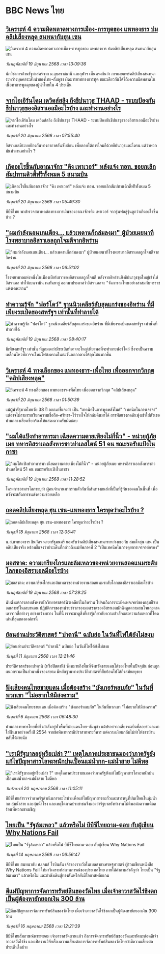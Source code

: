 # BBC News ไทย## [วิเคราะห์ 4 ความผิดพลาดทางการเมือง-การทูตของ แพทองธาร ปมคลิปเสียงหลุด สนทนากับฮุน เซน](https://www.bbc.com/thai/articles/cn0qepq0edjo?at_campaign=githubrss)![วิเคราะห์ 4 ความผิดพลาดทางการเมือง-การทูตของ แพทองธาร ปมคลิปเสียงหลุด สนทนากับฮุน เซน](https://ichef.bbci.co.uk/ace/standard/240/cpsprodpb/bd43/live/d8ad1320-4d02-11f0-86d5-3b52b53af158.jpg)_วันพฤหัสบดีที่ 19 มิถุนายน 2568 เวลา 13:09:36_นักวิชาการด้านรัฐศาสตร์จาก ม.อุบลราชธานี และจุฬาฯ เห็นตรงกันว่า การเผยแพร่คลิปเสียงสนทนาระหว่างบุคคลระดับนำของไทย-กัมพูชา ผิดมารยาททางการทูต ขณะเดียวกันได้ชี้ถึงความผิดพลาดในเนื้อหาการพูดคุยของผู้นำไทยใน 4 ประเด็น## [จากไอเอิร์นโดม เดวิดส์สลิง ถึงขีปนาวุธ THAAD - ระบบป้องกันขีปนาวุธของอิสราเอลมีอะไรบ้าง และทำงานอย่างไร ](https://www.bbc.com/thai/articles/cdez77466lwo?at_campaign=githubrss)![จากไอเอิร์นโดม เดวิดส์สลิง ถึงขีปนาวุธ THAAD - ระบบป้องกันขีปนาวุธของอิสราเอลมีอะไรบ้าง และทำงานอย่างไร ](https://ichef.bbci.co.uk/ace/standard/240/cpsprodpb/68d0/live/9f97b3e0-8a54-11ef-8936-1185f9e7d044.jpg)_วันศุกร์ที่ 20 มิถุนายน 2568 เวลา 07:55:40_อิสราเอลมีระบบป้องกันทางอากาศอันซับซ้อน เพื่อตอบโต้การโจมตีด้วยขีปนาวุธและโดรน แต่ว่าพวกมันทำงานอย่างไร ?## [เกิดอะไรขึ้นกับอาณาจักร "คิง เพาเวอร์" หลังแจ้ง ทอท. ขอยกเลิกสัมปทานดิวตี้ฟรีทั้งหมด 5 สนามบิน](https://www.bbc.com/thai/articles/crk6d8l5py5o?at_campaign=githubrss)![เกิดอะไรขึ้นกับอาณาจักร "คิง เพาเวอร์" หลังแจ้ง ทอท. ขอยกเลิกสัมปทานดิวตี้ฟรีทั้งหมด 5 สนามบิน](https://ichef.bbci.co.uk/ace/standard/240/cpsprodpb/f74c/live/5e5dbcc0-4d96-11f0-9aef-bb27ccc1a3f8.jpg)_วันศุกร์ที่ 20 มิถุนายน 2568 เวลา 05:49:30_บีบีซีไทย พาสำรวจสภาพคล่องทางการเงินของอาณาจักรคิง เพาเวอร์ จากรุ่นพ่อสู่รุ่นลูกว่าเกิดอะไรขึ้นบ้าง ?## ["ผมกำลังนอนบนเตียง... แล้วเพดานก็ถล่มลงมา" ผู้ป่วยเผยนาทีโรงพยาบาลอิสราเอลถูกโจมตีจากอิหร่าน ](https://www.bbc.com/thai/articles/c9397y3y43ro?at_campaign=githubrss)!["ผมกำลังนอนบนเตียง... แล้วเพดานก็ถล่มลงมา" ผู้ป่วยเผยนาทีโรงพยาบาลอิสราเอลถูกโจมตีจากอิหร่าน ](https://ichef.bbci.co.uk/ace/standard/240/cpsprodpb/5532/live/31290c90-4d33-11f0-a466-d54f65b60deb.jpg)_วันศุกร์ที่ 20 มิถุนายน 2568 เวลา 06:51:02_โรงพยาบาลแห่งหนึ่งในเมืองเบียร์เชวาของอิสราเอลถูกโจมตี หลังจากอิหร่านยิงขีปนาวุธชุดใหญ่เข้าใส่อิสราเอล ทำให้เบนจามิน เนทันยาฮู ออกมาประกาศว่าอิสราเอลจะ "จัดการลงโทษอย่างสาสมกับทรราชแห่งเตหะราน"## [ทำความรู้จัก "ฟอร์โดว์" ฐานนิวเคลียร์ลับสุดแกร่งของอิหร่าน ที่มีเพียงระเบิดของสหรัฐฯ เท่านั้นที่ทำลายได้](https://www.bbc.com/thai/articles/c5yg34dp5p4o?at_campaign=githubrss)![ทำความรู้จัก "ฟอร์โดว์" ฐานนิวเคลียร์ลับสุดแกร่งของอิหร่าน ที่มีเพียงระเบิดของสหรัฐฯ เท่านั้นที่ทำลายได้](https://ichef.bbci.co.uk/ace/standard/240/cpsprodpb/d582/live/47f2f4f0-4ce2-11f0-a62a-4f14d01ee3fc.png)_วันพฤหัสบดีที่ 19 มิถุนายน 2568 เวลา 08:40:17_มีเพียงสหรัฐฯ เท่านั้น ที่ถูกมองว่ามีระเบิดที่อาจจะใหญ่เพียงพอที่จะทำลายฟอร์โดว์ ซึ่งจะเป็นความเคลื่อนไหวที่อาจจะโหมไฟสงครามในตะวันออกกลางให้ลุกโชนมากขึ้น## [วิเคราะห์ 4 ทางเลือกของ แพทองธาร-เพื่อไทย เพื่อออกจากวิกฤต "คลิปเสียงหลุด"](https://www.bbc.com/thai/articles/cjd259l77vko?at_campaign=githubrss)![วิเคราะห์ 4 ทางเลือกของ แพทองธาร-เพื่อไทย เพื่อออกจากวิกฤต "คลิปเสียงหลุด"](https://ichef.bbci.co.uk/ace/standard/240/cpsprodpb/4416/live/b6299130-4ce3-11f0-a62a-4f14d01ee3fc.jpg)_วันศุกร์ที่ 20 มิถุนายน 2568 เวลา 01:50:39_แม้ผู้นำรัฐบาลไทยวัย 38 ปี ออกมาชี้แจงว่า เป็น “เทคนิคในการพูดหลังไมค์” “เทคนิคในการเจรจา” แต่อาจไม่สามารถเรียกความเชื่อถือ-ศรัทธา-ไว้วางใจให้กลับคืนมาได้ สารพัดแรงกดดันพุ่งเข้าใส่ตัวเธอ ท่ามกลางเสียงเรียกร้องให้แสดงความรับผิดชอบ## ["ผมได้แป้งทำอาหารมา เฉียดความตายเพียงไม่กี่นิ้ว" - หน่วยกู้ภัยเผย ทหารอิสราเอลสังหารชาวปาเลสไตน์ 51 คน ขณะรอรับแป้งในกาซา ](https://www.bbc.com/thai/articles/cj61ed7pylyo?at_campaign=githubrss)!["ผมได้แป้งทำอาหารมา เฉียดความตายเพียงไม่กี่นิ้ว" - หน่วยกู้ภัยเผย ทหารอิสราเอลสังหารชาวปาเลสไตน์ 51 คน ขณะรอรับแป้งในกาซา ](https://ichef.bbci.co.uk/ace/standard/240/cpsprodpb/5d24/live/b281bbd0-4b57-11f0-8bdb-73c0815c1d31.png)_วันพฤหัสบดีที่ 19 มิถุนายน 2568 เวลา 11:28:52_โครงการอาหารโลกระบุว่า ผู้คนจำนวนมากรวมตัวกันที่เส้นทางขนส่งที่เป็นที่รู้กันของคนในพื้นที่ เพื่อหวังจะสกัดการขนส่งความช่วยเหลือ## [ถอดคลิปเสียงหลุด ฮุน เซน-แพทองธาร ใครพูดว่าอะไรบ้าง ?](https://www.bbc.com/thai/articles/cvg833461l5o?at_campaign=githubrss)![ถอดคลิปเสียงหลุด ฮุน เซน-แพทองธาร ใครพูดว่าอะไรบ้าง ?](https://ichef.bbci.co.uk/ace/standard/240/cpsprodpb/a004/live/a43e5050-4c2a-11f0-8c47-237c2e4015f5.jpg)_วันพุธที่ 18 มิถุนายน 2568 เวลา 12:05:41_น.ส.แพทองธาร ชินวัตร นายกรัฐมนตรี ยอมรับว่าคลิปเสียงสนทนาระหว่างเธอกับ สมเด็จฮุน เซน เป็นคลิปเสียงจริง พร้อมชี้แจงว่าประเด็นที่กล่าวถึงแม่ทัพภาคที่ 2 "เป็นเทคนิคในการคุยการเจรจาต่อรอง"## [มอสซาด: ความเกรียงไกรและล้มเหลวของหน่วยงานสอดแนมระดับโลกของอิสราเอลมีอะไรบ้าง](https://www.bbc.com/thai/articles/c0rv895pq0wo?at_campaign=githubrss)![มอสซาด: ความเกรียงไกรและล้มเหลวของหน่วยงานสอดแนมระดับโลกของอิสราเอลมีอะไรบ้าง](https://ichef.bbci.co.uk/ace/standard/240/cpsprodpb/e62a/live/ab03d180-76bf-11ef-8c1a-df523ba43a9a.jpg)_วันพฤหัสบดีที่ 19 มิถุนายน 2568 เวลา 07:29:25_นับตั้งแต่การลอบสังหารนักวิทยาศาสตร์นิวเคลียร์ในอิหร่าน ไปจนถึงการระเบิดเพจเจอร์ของกลุ่มฮิซบอลเลาะห์ในเลบานอน ปฏิบัติการของหน่วยข่าวกรองมอสซาดของอิสราเอลมักดึงดูดความสนใจและคาดเดาจากสื่อต่างๆ อย่างกว้างขวาง ในที่นี้ เราจะมาดูสิ่งที่เรารู้เกี่ยวกับความสำเร็จและความล้มเหลวที่โดดเด่นที่สุดขององค์กรนี้## [ย้อนอ่านประวัติศาสตร์ "ปาตานี" ฉบับย่อ ในวันที่ไฟใต้ยังไม่สงบ](https://www.bbc.com/thai/articles/c1e65xx6lzqo?at_campaign=githubrss)![ย้อนอ่านประวัติศาสตร์ "ปาตานี" ฉบับย่อ ในวันที่ไฟใต้ยังไม่สงบ](https://ichef.bbci.co.uk/ace/standard/240/cpsprodpb/358a/live/060b31f0-468f-11f0-bbaa-4bc03e0665b7.jpg)_วันพุธที่ 11 มิถุนายน 2568 เวลา 12:21:46_ประวัติศาสตร์ของปาตานี (หรือปัตตานี) ซึ่งหมายถึงพื้นที่จังหวัดชายแดนใต้ของไทยในปัจจุบัน ก่อนถูกผนวกรวมเป็นส่วนหนึ่งของสยาม มีหลักฐานทางประวัติศาสตร์ที่สืบย้อนไปได้ถึงสมัยอยุธยา## [ฟังเสียงคนไทยชายแดน เมื่อต้องสร้าง "บังเกอร์หลบภัย" ในวันที่พวกเขา "ไม่อยากให้มีสงคราม"](https://www.bbc.com/thai/articles/cgkdpky473po?at_campaign=githubrss)![ฟังเสียงคนไทยชายแดน เมื่อต้องสร้าง "บังเกอร์หลบภัย" ในวันที่พวกเขา "ไม่อยากให้มีสงคราม"](https://ichef.bbci.co.uk/ace/standard/240/cpsprodpb/dcfd/live/be6f7060-4295-11f0-bace-e1270fc31f5e.jpg)_วันศุกร์ที่ 6 มิถุนายน 2568 เวลา 06:48:30_ท่ามกลางทหารไทยที่ตรึงกำลังอยู่ทั่วพื้นที่ชายแดนไทย-กัมพูชา แม้ปราศจากเสียงระเบิดที่ลอยร่วงลงมาใส่ผืนนาอย่างครั้งปี 2554 จากข้อพิพาทกรณีปราสาทพระวิหาร แต่ความเงียบกลับไม่ทำให้ชาวบ้านหลับได้ง่ายนัก## ["เรามีรัฐบาลอยู่หรือเปล่า ?" เหตุใดภาคประชาชนมองว่าภาครัฐยังแก้ไขปัญหาสารโลหะหนักปนเปื้อนแม่น้ำกก-แม่น้ำสาย ไม่ดีพอ](https://www.bbc.com/thai/articles/cev44g1ed7go?at_campaign=githubrss)!["เรามีรัฐบาลอยู่หรือเปล่า ?" เหตุใดภาคประชาชนมองว่าภาครัฐยังแก้ไขปัญหาสารโลหะหนักปนเปื้อนแม่น้ำกก-แม่น้ำสาย ไม่ดีพอ](https://ichef.bbci.co.uk/ace/standard/240/cpsprodpb/2466/live/db2b4690-3569-11f0-8519-3b5a01ebe413.jpg)_วันอังคารที่ 20 พฤษภาคม 2568 เวลา 11:05:11_บีบีซีไทยสำรวจว่าภาครัฐดำเนินการอะไรบ้างเพื่อแก้ไขปัญหาสารตะกั่วและสารหนูที่ปนเปื้อนในลุ่มน้ำกก ลุ่มน้ำสาย และลุ่มน้ำโขง และเหตุใดภาคประชาชนจึงมองว่ารัฐบาลยังทำงานไม่ดีพอต่อความเดือดร้อนที่พวกเขาเผชิญ## [ไทยเป็น "รัฐล้มเหลว" แล้วหรือไม่ บีบีซีไทยถาม-ตอบ กับผู้เขียน Why Nations Fail](https://www.bbc.com/thai/articles/cq85vll0pzyo?at_campaign=githubrss)![ไทยเป็น "รัฐล้มเหลว" แล้วหรือไม่ บีบีซีไทยถาม-ตอบ กับผู้เขียน Why Nations Fail](https://ichef.bbci.co.uk/ace/standard/240/cpsprodpb/4f82/live/e9151e50-308e-11f0-8519-3b5a01ebe413.jpg)_วันพุธที่ 14 พฤษภาคม 2568 เวลา 06:56:47_บีบีซีไทย สนทนากับ ศ.เจมส์ โรบินสัน เจ้าของรางวัลโนเบลสาขาเศรษฐศาสตร์ ผู้ร่วมเขียนหนังสือ Why Nations Fail ให้มาวิเคราะห์สถานการณ์ของประเทศไทย ภายใต้คำถามสำคัญว่า ไทยเป็น "รัฐล้มเหลว" แล้วหรือไม่ และกำลังเดินสู่ทางตันหรือยังมีโอกาสพลิกเกม## [ตีแผ่ปัญหาการจัดการทรัพย์สินของวัดไทย เมื่อเจ้าอาวาสวัดไร่ขิงตกเป็นผู้ต้องหายักยอกเงิน 300 ล้าน](https://www.bbc.com/thai/articles/c79ed050x74o?at_campaign=githubrss)![ตีแผ่ปัญหาการจัดการทรัพย์สินของวัดไทย เมื่อเจ้าอาวาสวัดไร่ขิงตกเป็นผู้ต้องหายักยอกเงิน 300 ล้าน](https://ichef.bbci.co.uk/ace/standard/240/cpsprodpb/bdc3/live/976e9510-324e-11f0-9f11-ad778c3a662b.jpg)_วันศุกร์ที่ 16 พฤษภาคม 2568 เวลา 12:21:39_บีบีซีไทยสัมภาษณ์พระพยอม เจ้าอาวาสวัดสวนแก้ว ถึงการจัดการทรัพย์สินของวัดและทัศนะต่อคดีเจ้าอาวาสวัดไร่ขิง และเปิดงานวิจัยเรื่องความเสี่ยงต่อการจัดการทรัพย์สินของวัดไทยว่ามีความเสี่ยงต่อประเด็นใดบ้าง